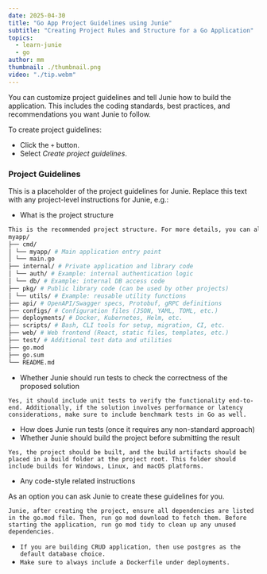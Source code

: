 ```yaml
---
date: 2025-04-30
title: "Go App Project Guidelines using Junie"
subtitle: "Creating Project Rules and Structure for a Go Application"
topics:
  - learn-junie
  - go
author: mm
thumbnail: ./thumbnail.png
video: "./tip.webm"
---
```


You can customize project guidelines and tell Junie how to build the application. This includes the coding standards, best practices, and recommendations you want Junie to follow.

To create project guidelines:

- Click the `+` button.
- Select *Create project guidelines*.

### Project Guidelines

This is a placeholder of the project guidelines for Junie.
Replace this text with any project-level instructions for Junie, e.g.:

- What is the project structure

```sh
This is the recommended project structure. For more details, you can also check out: https://github.com/golang-standards/project-layout
myapp/
├── cmd/
│ └── myapp/ # Main application entry point
│ └── main.go
├── internal/ # Private application and library code
│ └── auth/ # Example: internal authentication logic
│ └── db/ # Example: internal DB access code
├── pkg/ # Public library code (can be used by other projects)
│ └── utils/ # Example: reusable utility functions
├── api/ # OpenAPI/Swagger specs, Protobuf, gRPC definitions
├── configs/ # Configuration files (JSON, YAML, TOML, etc.)
├── deployments/ # Docker, Kubernetes, Helm, etc.
├── scripts/ # Bash, CLI tools for setup, migration, CI, etc.
├── web/ # Web frontend (React, static files, templates, etc.)
├── test/ # Additional test data and utilities
├── go.mod
├── go.sum
└── README.md
```

- Whether Junie should run tests to check the correctness of the proposed solution

`Yes, it should include unit tests to verify the functionality end-to-end. Additionally, if the solution involves performance or latency considerations, make sure to include benchmark tests in Go as well.`

- How does Junie run tests (once it requires any non-standard approach)
- Whether Junie should build the project before submitting the result

`Yes, the project should be built, and the build artifacts should be placed in a build folder at the project root. This folder should include builds for Windows, Linux, and macOS platforms.`

- Any code-style related instructions

As an option you can ask Junie to create these guidelines for you.

`Junie, after creating the project, ensure all dependencies are listed in the go.mod file. Then, run go mod download to fetch them. Before starting the application, run go mod tidy to clean up any unused dependencies.`

- `If you are building CRUD application, then use postgres as the default database choice.`
- `Make sure to always include a Dockerfile under deployments.`
